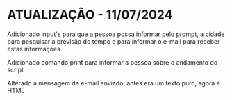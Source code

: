<h1>ATUALIZAÇÃO - 11/07/2024</h1>

<p>Adicionado input's para que a pessoa possa informar pelo prompt, a cidade para pesquisar a previsão do tempo e para informar o e-mail para receber estas informações</p>
<p>Adicionado comando print para informar a pessoa sobre o andamento do script</p>
<p>Alterado a mensagem de e-mail enviado, antes era um texto puro, agora é HTML</p>
